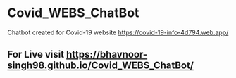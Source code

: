 # Covid_WEBS_ChatBot
Chatbot created for Covid-19 website https://covid-19-info-4d794.web.app/

## For Live visit https://bhavnoor-singh98.github.io/Covid_WEBS_ChatBot/
